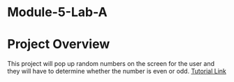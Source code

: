 # Module-5-Lab-A
# Project Overview
This project will pop up random numbers on the screen for the user and they will have to determine whether the number is even or odd.
[Tutorial Link](https://docs.oracle.com/javafx/2/get_started/fxml_tutorial.htm)
